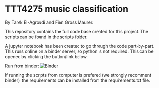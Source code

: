 # TTT4275 music classification
By Tarek El-Agroudi and Finn Gross Maurer.

This repository contains the full code base created for this project. The scripts can be found in the scripts folder.

A jupyter notebook has been created to go through the code part-by-part. This runs online on a binder server, so python is not required. This can be opened by clicking the button/link below. 

Run from binder: [![Binder](https://mybinder.org/badge_logo.svg)](https://mybinder.org/v2/gh/finnfi/TTT4275-music-classification/main?labpath=Code_part_by_part.ipynb)

If running the scripts from computer is prefered (we strongly recomment binder), the requirements can be installed from the requirements.txt file. 